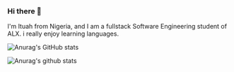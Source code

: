 ### Hi there 👋

I'm Ituah from Nigeria, and I am a fullstack Software Engineering student of ALX. i really enjoy learning languages.


![Anurag's GitHub stats](https://github-readme-stats.vercel.app/api?username=osetamara&theme=dark&show_icons=true)


![Anurag's github stats](https://github-readme-stats.vercel.app/api?username=osetamara)


